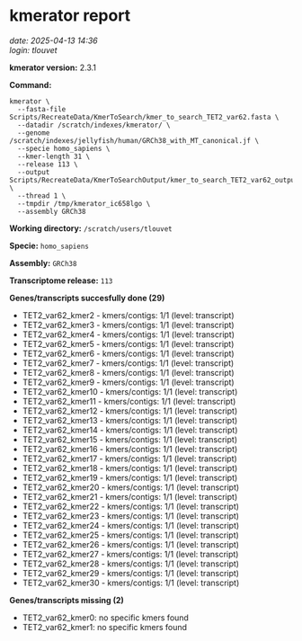 # kmerator report
*date: 2025-04-13 14:36*  
*login: tlouvet*

**kmerator version:** 2.3.1

**Command:**

```
kmerator \
  --fasta-file Scripts/RecreateData/KmerToSearch/kmer_to_search_TET2_var62.fasta \
  --datadir /scratch/indexes/kmerator/ \
  --genome /scratch/indexes/jellyfish/human/GRCh38_with_MT_canonical.jf \
  --specie homo_sapiens \
  --kmer-length 31 \
  --release 113 \
  --output Scripts/RecreateData/KmerToSearchOutput/kmer_to_search_TET2_var62_output \
  --thread 1 \
  --tmpdir /tmp/kmerator_ic658lgo \
  --assembly GRCh38
```

**Working directory:** `/scratch/users/tlouvet`

**Specie:** `homo_sapiens`

**Assembly:** `GRCh38`

**Transcriptome release:** `113`

**Genes/transcripts succesfully done (29)**

- TET2_var62_kmer2 - kmers/contigs: 1/1 (level: transcript)
- TET2_var62_kmer3 - kmers/contigs: 1/1 (level: transcript)
- TET2_var62_kmer4 - kmers/contigs: 1/1 (level: transcript)
- TET2_var62_kmer5 - kmers/contigs: 1/1 (level: transcript)
- TET2_var62_kmer6 - kmers/contigs: 1/1 (level: transcript)
- TET2_var62_kmer7 - kmers/contigs: 1/1 (level: transcript)
- TET2_var62_kmer8 - kmers/contigs: 1/1 (level: transcript)
- TET2_var62_kmer9 - kmers/contigs: 1/1 (level: transcript)
- TET2_var62_kmer10 - kmers/contigs: 1/1 (level: transcript)
- TET2_var62_kmer11 - kmers/contigs: 1/1 (level: transcript)
- TET2_var62_kmer12 - kmers/contigs: 1/1 (level: transcript)
- TET2_var62_kmer13 - kmers/contigs: 1/1 (level: transcript)
- TET2_var62_kmer14 - kmers/contigs: 1/1 (level: transcript)
- TET2_var62_kmer15 - kmers/contigs: 1/1 (level: transcript)
- TET2_var62_kmer16 - kmers/contigs: 1/1 (level: transcript)
- TET2_var62_kmer17 - kmers/contigs: 1/1 (level: transcript)
- TET2_var62_kmer18 - kmers/contigs: 1/1 (level: transcript)
- TET2_var62_kmer19 - kmers/contigs: 1/1 (level: transcript)
- TET2_var62_kmer20 - kmers/contigs: 1/1 (level: transcript)
- TET2_var62_kmer21 - kmers/contigs: 1/1 (level: transcript)
- TET2_var62_kmer22 - kmers/contigs: 1/1 (level: transcript)
- TET2_var62_kmer23 - kmers/contigs: 1/1 (level: transcript)
- TET2_var62_kmer24 - kmers/contigs: 1/1 (level: transcript)
- TET2_var62_kmer25 - kmers/contigs: 1/1 (level: transcript)
- TET2_var62_kmer26 - kmers/contigs: 1/1 (level: transcript)
- TET2_var62_kmer27 - kmers/contigs: 1/1 (level: transcript)
- TET2_var62_kmer28 - kmers/contigs: 1/1 (level: transcript)
- TET2_var62_kmer29 - kmers/contigs: 1/1 (level: transcript)
- TET2_var62_kmer30 - kmers/contigs: 1/1 (level: transcript)


**Genes/transcripts missing (2)**

- TET2_var62_kmer0: no specific kmers found
- TET2_var62_kmer1: no specific kmers found
